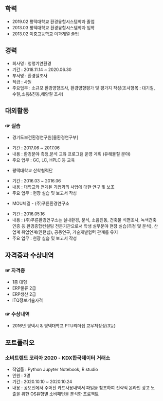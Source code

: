 ## 학력
+ 2019.02 평택대학교 환경융합시스템학과 졸업
+ 2013.03 평택대학교 환경융합시스템학과 입학
+ 2013.02 이충고등학교 이과계열 졸업

## 경력
+ 회사명 : 청명기연환경
+ 기간 : 2018.11.14 ~ 2020.06.30
+ 부서명 : 환경질조사
+ 직급 : 사원
+ 주요업무 : 소규모 환경영향조사, 환경영향평가 및 평가지 작성(조사항목 : 대기질,수질,소음&진동,해양질 조사)

## 대외활동
### ☞ 실습
* 경기도보건환경연구원[물환경연구부]
 - 기간 : 2017.06 ~ 2017.06
 - 내용 : 환경분야 측정,분석 교육 프로그램 운영 계획 (유해물질 분야)
 - 주요 업무 : GC, LC, HPLC 등 교육
 
* 평택대학교 산학협력단
 - 기간 : 2016.03 ~ 2016.06
 - 내용 : 대학교와 연계된 기업과의 사업에 대한 연구 및 보조
 - 주요 업무 : 현장 실습 및 보고서 작성
 
* MOU체결 - (주)푸른환경연구소
 - 기간 : 2016.05.16
 - 내용 : (주)푸른환경연구소는 실내환경, 분석, 소음진동, 건축물 석면조사, 녹색건축인증 등 환경종합컨설팅 전문기관으로서 학생 실무분야 현장 실습(측정 및 분석), 산업계 취업연계(인턴쉽), 공동연구, 기술개발협력 관계를 유지
 - 주요 업무 : 현장 실습 및 보고서 작성
 
## 자격증과 수상내역
### ☞ 자격증
 * 1종 대형
 * ERP물류 2급
 * ERP생산 2급
 * ITQ정보기술자격
 
### ☞ 수상내역
 * 2016년 평택시 & 평택대학교 PTU리더쉽 교무처장상(3등)
 
## 포트폴리오
### 소비트렌드 코리아 2020 - KDX한국데이터 거래소
* 작업툴 : Python Jupyter Notebook, R studio
* 인원 : 3명
* 기간 : 2020.10.10 ~ 2020.10.24
* 내용 : 공모전에서 주어진 카드사용내역서 파일을 참조하여 전략적 온라인 광고 노출을 위한 OS유형별 소비패턴을 분석한 프로젝트
